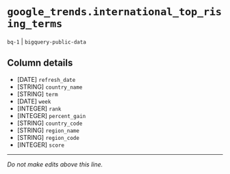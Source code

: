 # `google_trends.international_top_rising_terms`
`bq-1` | `bigquery-public-data`

## Column details
* [DATE]      `refresh_date`
* [STRING]    `country_name`
* [STRING]    `term`
* [DATE]      `week`
* [INTEGER]   `rank`
* [INTEGER]   `percent_gain`
* [STRING]    `country_code`
* [STRING]    `region_name`
* [STRING]    `region_code`
* [INTEGER]   `score`

-------------------------------------------------------------------------------
*Do not make edits above this line.*
